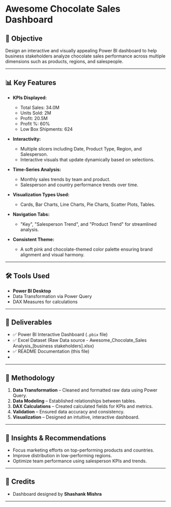 # Awesome Chocolate Sales Dashboard

## 🎯 Objective
Design an interactive and visually appealing Power BI dashboard to help business stakeholders analyze chocolate sales performance across multiple dimensions such as products, regions, and salespeople.

---

## 📊 Key Features

- **KPIs Displayed:**  
  - Total Sales: 34.0M  
  - Units Sold: 2M  
  - Profit: 20.5M  
  - Profit %: 60%  
  - Low Box Shipments: 624

- **Interactivity:**  
  - Multiple slicers including Date, Product Type, Region, and Salesperson.  
  - Interactive visuals that update dynamically based on selections.

- **Time-Series Analysis:**  
  - Monthly sales trends by team and product.  
  - Salesperson and country performance trends over time.

- **Visualization Types Used:**  
  - Cards, Bar Charts, Line Charts, Pie Charts, Scatter Plots, Tables.

- **Navigation Tabs:**  
  - "Key", "Salesperson Trend", and "Product Trend" for streamlined analysis.

- **Consistent Theme:**  
  - A soft pink and chocolate-themed color palette ensuring brand alignment and visual harmony.

---

## 🛠️ Tools Used
- **Power BI Desktop**
- Data Transformation via Power Query
- DAX Measures for calculations

---

## 📁 Deliverables
- ✅ Power BI Interactive Dashboard (`.pbix` file)
- ✅ Excel Dataset (Raw Data source - Awesome_Chocolate_Sales Analysis_[business stakeholders].xlsx)
- ✅ README Documentation (this file)
- 

---

## 🧠 Methodology

1. **Data Transformation** – Cleaned and formatted raw data using Power Query.
2. **Data Modeling** – Established relationships between tables.
3. **DAX Calculations** – Created calculated fields for KPIs and metrics.
4. **Validation** – Ensured data accuracy and consistency.
5. **Visualization** – Designed an intuitive, interactive dashboard.

---

## 🧩 Insights & Recommendations
- Focus marketing efforts on top-performing products and countries.
- Improve distribution in low-performing regions.
- Optimize team performance using salesperson KPIs and trends.

---

## 📌 Credits
- Dashboard designed by **Shashank Mishra**


---

